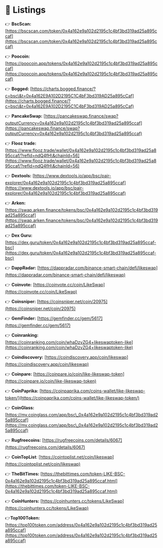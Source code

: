 # 🎉 Listings

👉 **BscScan:** [https://bscscan.com/token/0x4a162e9a102d2195c1c4bf3bd319ad25a895ccaf](https://bscscan.com/token/0x4a162e9a102d2195c1c4bf3bd319ad25a895ccaf)

👉 **Poocoin:** [https://poocoin.app/tokens/0x4a162e9a102d2195c1c4bf3bd319ad25a895ccaf](https://poocoin.app/tokens/0x4a162e9a102d2195c1c4bf3bd319ad25a895ccaf)

👉 **Bogged:** [https://charts.bogged.finance/?c=bsc\&t=0x4a162E9A102D2195C1C4bF3bd319AD25a895cCaf](https://charts.bogged.finance/?c=bsc\&t=0x4a162E9A102D2195C1C4bF3bd319AD25a895cCaf)

👉 **PancakeSwap:** [https://pancakeswap.finance/swap?outputCurrency=0x4a162e9a102d2195c1c4bf3bd319ad25a895ccaf](https://pancakeswap.finance/swap?outputCurrency=0x4a162e9a102d2195c1c4bf3bd319ad25a895ccaf)

👉 **Flooz trade:** [https://www.flooz.trade/wallet/0x4a162e9a102d2195c1c4bf3bd319ad25a895ccaf/?refId=ndQ4fH\&chainId=56](https://www.flooz.trade/wallet/0x4a162e9a102d2195c1c4bf3bd319ad25a895ccaf/?refId=ndQ4fH\&chainId=56)

👉 **Dextools:** [https://www.dextools.io/app/bsc/pair-explorer/0x4a162e9a102d2195c1c4bf3bd319ad25a895ccaf](https://www.dextools.io/app/bsc/pair-explorer/0x4a162e9a102d2195c1c4bf3bd319ad25a895ccaf)

👉 **Arken:** [https://swap.arken.finance/tokens/bsc/0x4a162e9a102d2195c1c4bf3bd319ad25a895ccaf](https://swap.arken.finance/tokens/bsc/0x4a162e9a102d2195c1c4bf3bd319ad25a895ccaf)

👉 **Dex Guru:** [https://dex.guru/token/0x4a162e9a102d2195c1c4bf3bd319ad25a895ccaf-bsc](https://dex.guru/token/0x4a162e9a102d2195c1c4bf3bd319ad25a895ccaf-bsc)

👉 **DappRadar:** [https://dappradar.com/binance-smart-chain/defi/likeswap](https://dappradar.com/binance-smart-chain/defi/likeswap)

👉 **Coinvote:** [https://coinvote.cc/coin/LikeSwap](https://coinvote.cc/coin/LikeSwap)

👉 **Coinsniper:** [https://coinsniper.net/coin/20975](https://coinsniper.net/coin/20975)

👉 **GemFinder:** [https://gemfinder.cc/gem/5617](https://gemfinder.cc/gem/5617)

👉 **Coinranking:** [https://coinranking.com/coin/whaDzvZG4+likeswaptoken-like](https://coinranking.com/coin/whaDzvZG4+likeswaptoken-like)

👉 **Coindiscovery:** [https://coindiscovery.app/coin/likeswap](https://coindiscovery.app/coin/likeswap)

👉 **Coinpare:** [https://coinpare.io/coin/like-likeswap-token](https://coinpare.io/coin/like-likeswap-token)

👉 **CoinPaprika:** [https://coinpaprika.com/coins-wallet/like-likeswap-token/](https://coinpaprika.com/coins-wallet/like-likeswap-token/)

👉 **CoinGlass:** [https://my.coinglass.com/app/bsc\_0x4a162e9a102d2195c1c4bf3bd319ad25a895ccaf](https://my.coinglass.com/app/bsc\_0x4a162e9a102d2195c1c4bf3bd319ad25a895ccaf)

👉 **Rugfreecoins:** [https://rugfreecoins.com/details/6067](https://rugfreecoins.com/details/6067)

👉 **CoinTopList**: [https://cointoplist.net/coin/likeswap](https://cointoplist.net/coin/likeswap)

👉 **TheBitTimes:** [https://thebittimes.com/token-LIKE-BSC-0x4a162e9a102d2195c1c4bf3bd319ad25a895ccaf.html](https://thebittimes.com/token-LIKE-BSC-0x4a162e9a102d2195c1c4bf3bd319ad25a895ccaf.html)

👉 **CoinHunters:** [https://coinhunters.cc/tokens/LikeSwap](https://coinhunters.cc/tokens/LikeSwap)

👉**Top100Token:** [https://top100token.com/address/0x4a162e9a102d2195c1c4bf3bd319ad25a895ccaf](https://top100token.com/address/0x4a162e9a102d2195c1c4bf3bd319ad25a895ccaf)



